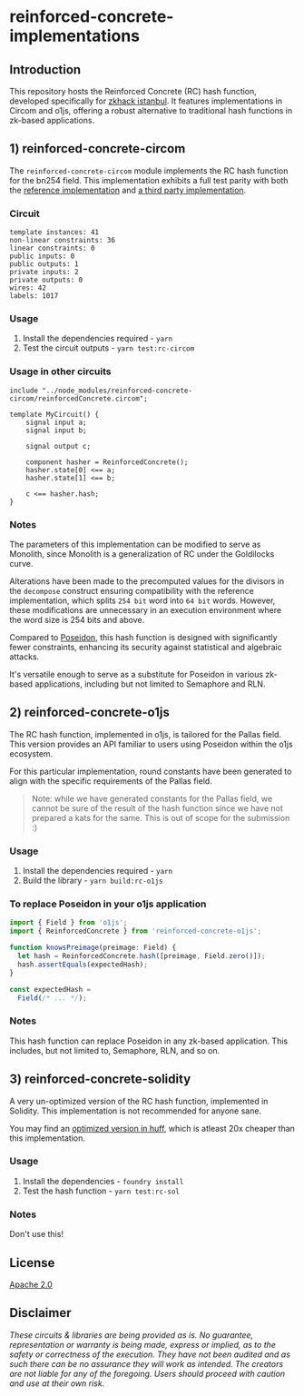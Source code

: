 # reinforced-concrete-implementations

## Introduction

This repository hosts the Reinforced Concrete (RC) hash function, developed specifically for [zkhack istanbul](https://zkistanbul). It features implementations in Circom and o1js, offering a robust alternative to traditional hash functions in zk-based applications.


## 1) reinforced-concrete-circom

The `reinforced-concrete-circom` module implements the RC hash function for the bn254 field. This implementation exhibits a full test parity with both the [reference implementation](https://extgit.iaik.tugraz.at/krypto/zkfriendlyhashzoo/-/blob/master/plain_impls/src/reinforced_concrete/reinforced_concrete_instances.rs) and [a third party implementation](https://github.com/rymnc/reinforced-concrete-huff).


### Circuit

```
template instances: 41
non-linear constraints: 36
linear constraints: 0
public inputs: 0
public outputs: 1
private inputs: 2
private outputs: 0
wires: 42
labels: 1017
```

### Usage

1. Install the dependencies required - `yarn`
2. Test the circuit outputs - `yarn test:rc-circom`

### Usage in other circuits

```circom
include "../node_modules/reinforced-concrete-circom/reinforcedConcrete.circom";

template MyCircuit() {
    signal input a;
    signal input b;

    signal output c;

    component hasher = ReinforcedConcrete();
    hasher.state[0] <== a;
    hasher.state[1] <== b;

    c <== hasher.hash;
}
```

### Notes

The parameters of this implementation can be modified to serve as Monolith, 
since Monolith is a generalization of RC under the Goldilocks curve.

Alterations have been made to the precomputed values for the divisors in the `decompose` construct ensuring compatibility with the reference implementation, which splits `254 bit` word into `64 bit` words. 
However, these modifications are unnecessary in an execution environment where the word size is 254 bits and above.

Compared to [Poseidon](https://github.com/iden3/circomlib/blob/master/circuits/poseidon.circom), this hash function is designed with significantly fewer constraints, enhancing its security against statistical and algebraic attacks.

It's versatile enough to serve as a substitute for Poseidon in various zk-based applications, including but not limited to Semaphore and RLN.


## 2) reinforced-concrete-o1js

The RC hash function, implemented in o1js, is tailored for the Pallas field. This version provides an API familiar to users using Poseidon within the o1js ecosystem.

For this particular implementation, round constants have been generated to align with the specific requirements of the Pallas field.

> Note: while we have generated constants for the Pallas field, we cannot be sure of the result of the hash function since we have not prepared a kats for the same. This is out of scope for the submission :)

### Usage

1. Install the dependencies required - `yarn`
2. Build the library - `yarn build:rc-o1js`

### To replace Poseidon in your o1js application

```typescript
import { Field } from 'o1js';
import { ReinforcedConcrete } from 'reinforced-concrete-o1js';

function knowsPreimage(preimage: Field) {
  let hash = ReinforcedConcrete.hash([preimage, Field.zero()]);
  hash.assertEquals(expectedHash);
}

const expectedHash =
  Field(/* ... */);
```

### Notes

This hash function can replace Poseidon in any zk-based application. 
This includes, but not limited to, Semaphore, RLN, and so on.

## 3) reinforced-concrete-solidity

A very un-optimized version of the RC hash function, implemented in Solidity. This implementation is not recommended for anyone sane.

You may find an [optimized version in huff](https://github.com/rymnc/reinforced-concrete-huff), which is atleast 20x cheaper than this implementation.

### Usage

1. Install the dependencies - `foundry install`
2. Test the hash function - `yarn test:rc-sol`

### Notes

Don't use this!

## License

[Apache 2.0](https://github.com/rymnc/reinforced-concrete-circom/blob/master/LICENSE)

## Disclaimer

_These circuits & libraries are being provided as is. No guarantee, representation or warranty is being made, express or implied, as to the safety or correctness of the execution. They have not been audited and as such there can be no assurance they will work as intended. The creators are not liable for any of the foregoing. Users should proceed with caution and use at their own risk._

